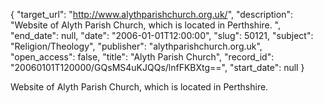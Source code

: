 {
  "target_url": "http://www.alythparishchurch.org.uk/", 
  "description": "Website of Alyth Parish Church, which is located in Perthshire. ", 
  "end_date": null, 
  "date": "2006-01-01T12:00:00", 
  "slug": 50121, 
  "subject": "Religion/Theology", 
  "publisher": "alythparishchurch.org.uk", 
  "open_access": false, 
  "title": "Alyth Parish Church", 
  "record_id": "20060101T120000/GQsMS4uKJQQs/lnfFKBXtg==", 
  "start_date": null
}

Website of Alyth Parish Church, which is located in Perthshire. 